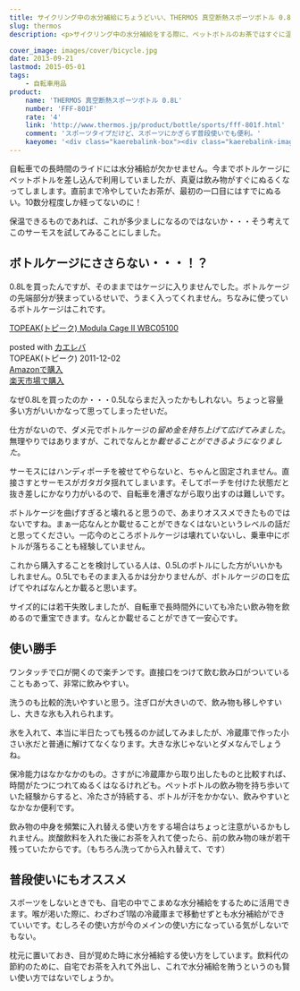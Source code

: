 ```yaml
---
title: サイクリング中の水分補給にちょうどいい、THERMOS 真空断熱スポーツボトル 0.8Lをレビュー
slug: thermos
description: <p>サイクリング中の水分補給をする際に、ペットボトルのお茶ではすぐに温くなってしまいます。そこで保温できるこのサーモスのスポーツボトルを購入しました。ボトルケージに取り付けるのは若干窮屈ですが、飲み物の冷たさが持続するので便利です。</p>

cover_image: images/cover/bicycle.jpg
date: 2013-09-21
lastmod: 2015-05-01
tags: 
    - 自転車用品
product:
    name: 'THERMOS 真空断熱スポーツボトル 0.8L'
    number: 'FFF-801F'
    rate: '4'
    link: 'http://www.thermos.jp/product/bottle/sports/fff-801f.html'
    comment: 'スポーツタイプだけど、スポーツにかぎらず普段使いでも便利。'
    kaeyome: '<div class="kaerebalink-box"><div class="kaerebalink-image"><a href="http://www.amazon.co.jp/exec/obidos/ASIN/B00BB76NNY/illusionspace-22/ref=nosim/" rel="nofollow" target="_blank"><img src="http://ecx.images-amazon.com/images/I/41A3hdFHYCL._SL160_.jpg" style="border: none;" /></a></div><div class="kaerebalink-info"><div class="kaerebalink-name"><a href="http://www.amazon.co.jp/exec/obidos/ASIN/B00BB76NNY/illusionspace-22/ref=nosim/" rel="nofollow" target="_blank">THERMOS 真空断熱スポーツボトル 0.8L ブラック FFF-801F BK</a><div class="kaerebalink-powered-date">posted with <a href="http://kaereba.com" rel="nofollow" target="_blank">カエレバ</a></div></div><div class="kaerebalink-detail"> THERMOS (サーモス) 2013-02-21    </div><div class="kaerebalink-link1"><div class="shoplinkamazon"><a href="http://www.amazon.co.jp/gp/search?keywords=FFF-801F&__mk_ja_JP=%83J%83%5E%83J%83i&tag=illusionspace-22" rel="nofollow" target="_blank" title="アマゾン" >Amazonで購入</a></div><div class="shoplinkrakuten"><a href="http://hb.afl.rakuten.co.jp/hgc/0e95387f.f2aef20d.0e953880.25e412bd/?pc=http%3A%2F%2Fsearch.rakuten.co.jp%2Fsearch%2Fmall%2FFFF-801F%2F-%2Ff.1-p.1-s.1-sf.0-st.A-v.2%3Fx%3D0%26scid%3Daf_ich_link_urltxt%26m%3Dhttp%3A%2F%2Fm.rakuten.co.jp%2F" rel="nofollow" target="_blank" title="楽天市場" >楽天市場で購入</a></div></div></div><div class="booklink-footer" style="clear: left"></div></div>'
---
```


<p>自転車での長時間のライドには水分補給が欠かせません。今までボトルケージにペットボトルを差し込んで利用していましたが、真夏は飲み物がすぐにぬるくなってしまします。直前まで冷やしていたお茶が、最初の一口目にはすでにぬるい。10数分程度しか経ってないのに！</p>
<p>保温できるものであれば、これが多少ましになるのではないか・・・そう考えてこのサーモスを試してみることにしました。</p>
<h2 title="ボトルケージにささらない・・・！？">ボトルケージにささらない・・・！？</h2>
<p>0.8Lを買ったんですが、そのままではケージに入りませんでした。ボトルケージの先端部分が狭まっているせいで、うまく入ってくれません。ちなみに使っているボトルケージはこれです。</p>
<div class="kaerebalink-box">
<div class="kaerebalink-image"><a href="http://www.amazon.co.jp/exec/obidos/ASIN/B004Y69QX8/illusionspace-22/ref=nosim/" rel="nofollow" target="_blank"><img alt=""  src="http://ecx.images-amazon.com/images/I/41pTj8RdKuL._SL160_.jpg" style="border: none;" /></a></div>
<div class="kaerebalink-info">
<div class="kaerebalink-name"><a href="http://www.amazon.co.jp/exec/obidos/ASIN/B004Y69QX8/illusionspace-22/ref=nosim/" rel="nofollow" target="_blank">TOPEAK(トピーク) Modula Cage II WBC05100</a></p>
<div class="kaerebalink-powered-date">posted with <a href="http://kaereba.com" rel="nofollow" target="_blank">カエレバ</a></div>
</div>
<div class="kaerebalink-detail"> TOPEAK(トピーク) 2011-12-02    </div>
<div class="kaerebalink-link1">
<div class="shoplinkamazon"><a href="http://www.amazon.co.jp/gp/search?keywords=WBC05100&#038;__mk_ja_JP=%83J%83%5E%83J%83i&#038;tag=illusionspace-22" rel="nofollow" target="_blank" title="アマゾン" >Amazonで購入</a></div>
<div class="shoplinkrakuten"><a href="http://hb.afl.rakuten.co.jp/hgc/0e95387f.f2aef20d.0e953880.25e412bd/?pc=http%3A%2F%2Fsearch.rakuten.co.jp%2Fsearch%2Fmall%2FWBC05100%2F-%2Ff.1-p.1-s.1-sf.0-st.A-v.2%3Fx%3D0%26scid%3Daf_ich_link_urltxt%26m%3Dhttp%3A%2F%2Fm.rakuten.co.jp%2F" rel="nofollow" target="_blank" title="楽天市場" >楽天市場で購入</a></div>
</div>
</div>
<div class="booklink-footer" style="clear: left"></div>
</div>
<p>なぜ0.8Lを買ったのか・・・0.5Lならまだ入ったかもしれない。ちょっと容量多い方がいいかなって思ってしまったせいだ。</p>
<p>仕方がないので、ダメ元でボトルケージの<em>留め金を持ち上げて広げてみました</em>。無理やりではありますが、これでなんとか<em>載せることができるようになりました</em>。</p>
<p>サーモスにはハンディポーチを被せてやらないと、ちゃんと固定されません。直接さすとサーモスがガタガタ揺れてしまいます。そしてポーチを付けた状態だと抜き差しにかなり力がいるので、自転車を漕ぎながら取り出すのは難しいです。</p>
<p>ボトルケージを曲げすぎると壊れると思うので、あまりオススメできたものではないですね。まぁ一応なんとか載せることができなくはないというレベルの話だと思ってください。一応今のところボトルケージは壊れていないし、乗車中にボトルが落ちることも経験していません。</p>
<p>これから購入することを検討している人は、0.5Lのボトルにした方がいいかもしれません。0.5Lでもそのまま入るかは分かりませんが、ボトルケージの口を広げてやればなんとか載ると思います。</p>
<p>サイズ的には若干失敗しましたが、自転車で長時間外にいても冷たい飲み物を飲めるので重宝できます。なんとか載せることができて一安心です。</p>
<h2 title="使い勝手">使い勝手</h2>
<p>ワンタッチで口が開くので楽チンです。直接口をつけて飲む飲み口がついていることもあって、非常に飲みやすい。</p>
<p>洗うのも比較的洗いやすいと思う。注ぎ口が大きいので、飲み物も移しやすいし、大きな氷も入れられます。</p>
<p>氷を入れて、本当に半日たっても残るのか試してみましたが、冷蔵庫で作った小さい氷だと普通に解けてなくなります。大きな氷じゃないとダメなんでしょうね。</p>
<p>保冷能力はなかなかのもの。さすがに冷蔵庫から取り出したものと比較すれば、時間がたつにつれてぬるくはなるけれども。ペットボトルの飲み物を持ち歩いていた経験からすると、冷たさが持続する、ボトルが汗をかかない、飲みやすいとなかなか便利です。</p>
<p>飲み物の中身を頻繁に入れ替える使い方をする場合はちょっと注意がいるかもしれません。炭酸飲料を入れた後にお茶を入れて使ったら、前の飲み物の味が若干残っていたからです。（もちろん洗ってから入れ替えて、です）</p>
<h2 title="普段使いにもオススメ">普段使いにもオススメ</h2>
<p>スポーツをしないときでも、自宅の中でこまめな水分補給をするために活用できます。喉が渇いた際に、わざわざ1階の冷蔵庫まで移動せずとも水分補給ができていいです。むしろその使い方が今のメインの使い方になっている気がしないでもない。</p>
<p>枕元に置いておき、目が覚めた時に水分補給する使い方をしています。飲料代の節約のために、自宅でお茶を入れて外出し、これで水分補給を賄うというのも賢い使い方ではないでしょうか。</p>

  